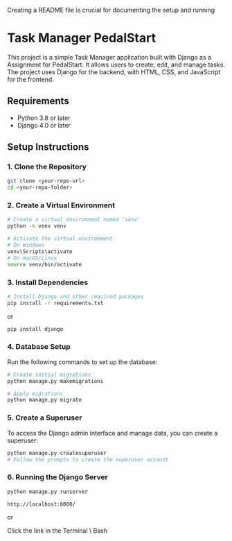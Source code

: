 Creating a README file is crucial for documenting the setup and running 
# Task Manager PedalStart

This project is a simple Task Manager application built with Django as a Assignment for PedalStart.
It allows users to create, edit, and manage tasks. The project uses Django for the backend, with HTML, CSS, and JavaScript for the frontend.

## Requirements

- Python 3.8 or later
- Django 4.0 or later

## Setup Instructions

### 1. Clone the Repository



```bash
git clone <your-repo-url>
cd <your-repo-folder>
```

### 2. Create a Virtual Environment



```bash
# Create a virtual environment named 'venv'
python -m venv venv

# Activate the virtual environment
# On Windows
venv\Scripts\activate
# On macOS/Linux
source venv/bin/activate
```

### 3. Install Dependencies


```bash
# Install Django and other required packages
pip install -r requirements.txt
```
or

```bash
pip install django
```

### 4. Database Setup

Run the following commands to set up the database:

```bash
# Create initial migrations 
python manage.py makemigrations

# Apply migrations
python manage.py migrate
```

### 5. Create a Superuser

To access the Django admin interface and manage data, you can create a superuser:

```bash
python manage.py createsuperuser
# Follow the prompts to create the superuser account
```

### 6. Running the Django Server


```bash
python manage.py runserver
```

`http://localhost:8000/` 

or

Click the link in the Terminal \ Bash

